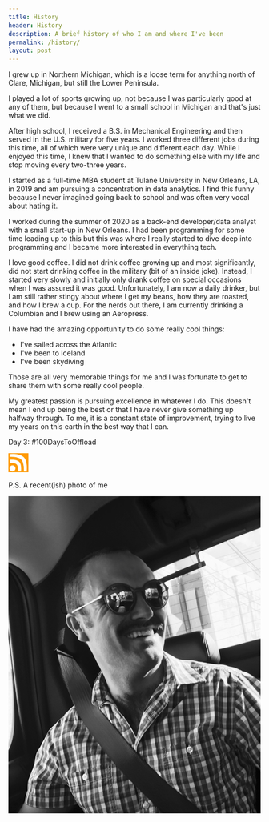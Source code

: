 ```yaml
---
title: History
header: History
description: A brief history of who I am and where I've been
permalink: /history/
layout: post
---
```


I grew up in Northern Michigan, which is a loose term for anything north of Clare,
Michigan, but still the Lower Peninsula.

I played a lot of sports growing up, not because I was particularly good at any of them,
but because I went to a small school in Michigan and that's just what we did.

After high school, I received a B.S. in Mechanical Engineering and then served in the
U.S. military for five years. I worked three different jobs during this time, all
of which were very unique and different each day. While I enjoyed this time, I knew
that I wanted to do something else with my life and stop moving every two-three years.

I started as a full-time MBA student at Tulane University in New Orleans, LA, in 2019
and am pursuing a concentration in data analytics. I find this funny because I never
imagined going back to school and was often very vocal about hating it.

I worked during the summer of 2020 as a back-end developer/data analyst with a small
start-up in New Orleans. I had been programming for some time leading up to this
but this was where I really started to dive deep into programming and I became
more interested in everything tech.

I love good coffee. I did not drink coffee growing up and most significantly, did
not start drinking coffee in the military (bit of an inside joke). Instead, I started
very slowly and initially only drank coffee on special occasions when I was assured
it was good. Unfortunately, I am now a daily drinker, but I am still rather stingy
about where I get my beans, how they are roasted, and how I brew a cup. For the nerds
out there, I am currently drinking a Columbian and I brew using an Aeropress.

I have had the amazing opportunity to do some really cool things:

<ul>
  <li>I've sailed across the Atlantic</li>
  <li>I've been to Iceland</li>
  <li>I've been skydiving</li>
</ul>

Those are all very memorable things for me and I was fortunate to get to share
them with some really cool people.

My greatest passion is pursuing excellence in whatever I do. This doesn't mean
I end up being the best or that I have never give something up halfway through. To
me, it is a constant state of improvement, trying to live my years on this earth in the
best way that I can.

Day 3: #100DaysToOffload

<a href="https://rmooreblog.netlify.app/feed.xml"><img src="/assets/images/rss_feed.jpg" style="opacity:1;" width="40"/></a>

P.S. A recent(ish) photo of me

<img src="/assets/images/profilepic.jpg" />
